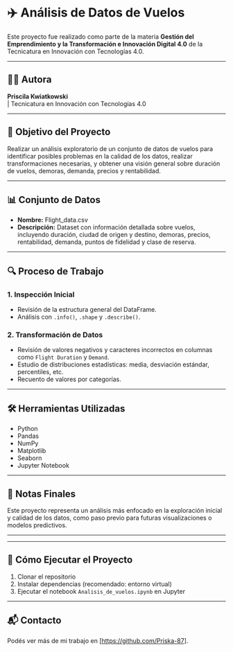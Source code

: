 # ✈️ Análisis de Datos de Vuelos

Este proyecto fue realizado como parte de la materia **Gestión del Emprendimiento y la Transformación e Innovación Digital 4.0** de la Tecnicatura en Innovación con Tecnologías 4.0.

---

## 👩‍💻 Autora

**Priscila Kwiatkowski**  
| Tecnicatura en Innovación con Tecnologías 4.0

---

## 📌 Objetivo del Proyecto

Realizar un análisis exploratorio de un conjunto de datos de vuelos para identificar posibles problemas en la calidad de los datos, realizar transformaciones necesarias, y obtener una visión general sobre duración de vuelos, demoras, demanda, precios y rentabilidad.

---

## 📊 Conjunto de Datos

- **Nombre:** Flight_data.csv  
- **Descripción:** Dataset con información detallada sobre vuelos, incluyendo duración, ciudad de origen y destino, demoras, precios, rentabilidad, demanda, puntos de fidelidad y clase de reserva.

---

## 🔍 Proceso de Trabajo

### 1. Inspección Inicial
- Revisión de la estructura general del DataFrame.
- Análisis con `.info()`, `.shape` y `.describe()`.

### 2. Transformación de Datos
- Revisión de valores negativos y caracteres incorrectos en columnas como `Flight Duration` y `Demand`.
- Estudio de distribuciones estadísticas: media, desviación estándar, percentiles, etc.
- Recuento de valores por categorías.

---

## 🛠️ Herramientas Utilizadas

- Python
- Pandas
- NumPy
- Matplotlib
- Seaborn
- Jupyter Notebook

---

## 📌 Notas Finales

Este proyecto representa un análisis más enfocado en la exploración inicial y calidad de los datos, como paso previo para futuras visualizaciones o modelos predictivos.

---


---

## 🚀 Cómo Ejecutar el Proyecto

1. Clonar el repositorio
2. Instalar dependencias (recomendado: entorno virtual)
3. Ejecutar el notebook `Analisis_de_vuelos.ipynb` en Jupyter

---

## 📬 Contacto

Podés ver más de mi trabajo en [https://github.com/Priska-87].


